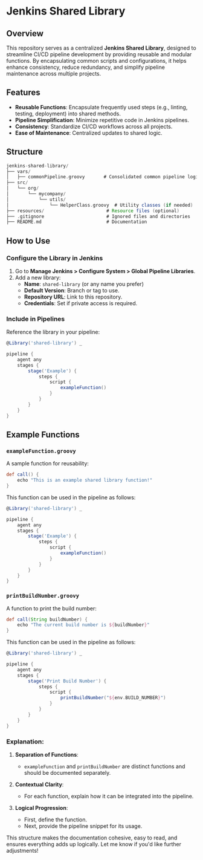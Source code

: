 # Jenkins Shared Library

## Overview
This repository serves as a centralized **Jenkins Shared Library**, designed to streamline CI/CD pipeline development by providing reusable and modular functions. By encapsulating common scripts and configurations, it helps enhance consistency, reduce redundancy, and simplify pipeline maintenance across multiple projects.

## Features
- **Reusable Functions**: Encapsulate frequently used steps (e.g., linting, testing, deployment) into shared methods.
- **Pipeline Simplification**: Minimize repetitive code in Jenkins pipelines.
- **Consistency**: Standardize CI/CD workflows across all projects.
- **Ease of Maintenance**: Centralized updates to shared logic.

## Structure
```groovy
jenkins-shared-library/
├── vars/
│   ├── commonPipeline.groovy       # Consolidated common pipeline logic
├── src/
│   └── org/
│       └── mycompany/
│           └── utils/
│               └── HelperClass.groovy  # Utility classes (if needed)
├── resources/                       # Resource files (optional)
├── .gitignore                       # Ignored files and directories
├── README.md                        # Documentation

```

## How to Use

### Configure the Library in Jenkins
1. Go to **Manage Jenkins > Configure System > Global Pipeline Libraries**.
2. Add a new library:
   - **Name**: `shared-library` (or any name you prefer)
   - **Default Version**: Branch or tag to use.
   - **Repository URL**: Link to this repository.
   - **Credentials**: Set if private access is required.

### Include in Pipelines
Reference the library in your pipeline:
```groovy
@Library('shared-library') _

pipeline {
    agent any
    stages {
        stage('Example') {
            steps {
                script {
                    exampleFunction()
                }
            }
        }
    }
}
```
## Example Functions

### `exampleFunction.groovy`
A sample function for reusability:
```groovy
def call() {
    echo "This is an example shared library function!"
}
```
This function can be used in the pipeline as follows:
```groovy
@Library('shared-library') _

pipeline {
    agent any
    stages {
        stage('Example') {
            steps {
                script {
                    exampleFunction()
                }
            }
        }
    }
}
```

### `printBuildNumber.groovy`
A function to print the build number:
```groovy
def call(String buildNumber) {
    echo "The current build number is ${buildNumber}"
}
```
This function can be used in the pipeline as follows:

```groovy
@Library('shared-library') _

pipeline {
    agent any
    stages {
        stage('Print Build Number') {
            steps {
                script {
                    printBuildNumber("${env.BUILD_NUMBER}")
                }
            }
        }
    }
}

```



### Explanation:

1. **Separation of Functions**:
   - `exampleFunction` and `printBuildNumber` are distinct functions and should be documented separately.

2. **Contextual Clarity**:
   - For each function, explain how it can be integrated into the pipeline.

3. **Logical Progression**:
   - First, define the function.
   - Next, provide the pipeline snippet for its usage.

This structure makes the documentation cohesive, easy to read, and ensures everything adds up logically. Let me know if you'd like further adjustments!
